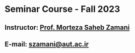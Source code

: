# Seminar Course - Fall 2023

## Instructor: [Prof. Morteza Saheb Zamani](https://aut.ac.ir/cv/2505/%D9%85%D8%B1%D8%AA%D8%B6%DB%8C%20%D8%B5%D8%A7%D8%AD%D8%A8%20%D8%A7%D9%84%D8%B2%D9%85%D8%A7%D9%86%DB%8C)
## E-mail: [szamani@aut.ac.ir](mailto:szamani@aut.ac.ir)
